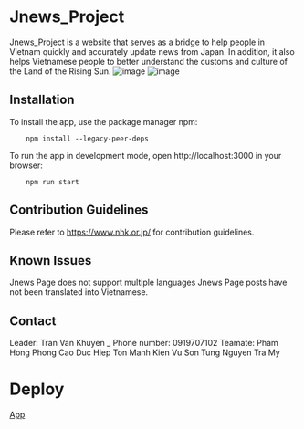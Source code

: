 # Jnews_Project
Jnews_Project is a website that serves as a bridge to help people in Vietnam quickly and accurately update news from Japan. In addition, it also helps Vietnamese people to better understand the customs and culture of the Land of the Rising Sun.
![image](https://user-images.githubusercontent.com/111911502/223172677-994cb4e7-580a-446b-8e90-636bfa8f5b23.png)
![image](https://user-images.githubusercontent.com/111911502/223173019-a0716c06-296b-407b-94d6-97253c6e6132.png)

## Installation
To install the app, use the package manager npm:
```
	npm install --legacy-peer-deps
```
To run the app in development mode, open http://localhost:3000 in your browser:
```
	npm run start
```
## Contribution Guidelines
   Please refer to https://www.nhk.or.jp/ for contribution guidelines.

## Known Issues
   Jnews Page does not support multiple languages
   Jnews Page posts have not been translated into Vietnamese.

## Contact
Leader: Tran Van Khuyen _ Phone number: 0919707102
Teamate:
Pham Hong Phong
Cao Duc Hiep
Ton Manh Kien
Vu Son Tung
Nguyen Tra My

# Deploy
[App](https://jnews-project-llbwdeqc1-tranvankhuyen.vercel.app/?fbclid=IwAR2_gQBcXzzWrJInbsA3c48TIB4bOUp9DhPJzq0GoSmPCK8dopMthdg5R5M)



